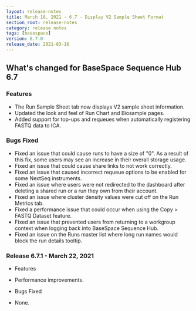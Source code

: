 ```yaml
---
layout: release-notes
title: March 16, 2021 - 6.7 - Display V2 Sample Sheet Format
section_root: release-notes
category: release notes
tags: [basespace]
version: 6.7.0
release_date: 2021-03-16
---
```


## What's changed for BaseSpace Sequence Hub 6.7

### Features
 - The Run Sample Sheet tab now displays V2 sample sheet information.
 - Updated the look and feel of Run Chart and Biosample pages.
 - Added support for top-ups and requeues when automatically registering FASTQ data to ICA.

### Bugs Fixed
 - Fixed an issue that could cause runs to have a size of "0". As a result of this fix, some users may see an increase in their overall storage usage.
 - Fixed an issue that could cause share links to not work correctly.
 - Fixed an issue that caused incorrect requeue options to be enabled for some NextSeq instruments.
 - Fixed an issue where users were not redirected to the dashboard after deleting a shared run or a run they own from their account.
 - Fixed an issue where cluster density values were cut off on the Run Metrics tab.
 - Fixed a performance issue that could occur when using the Copy > FASTQ Dataset feature.
 - Fixed an issue that prevented users from returning to a workgroup context when logging back into BaseSpace Sequence Hub.
 - Fixed an issue on the Runs master list where long run names would block the run details tooltip.

### Release 6.7.1 - March 22, 2021
 - Features
  - Performance improvements.

 - Bugs Fixed
  - None.
